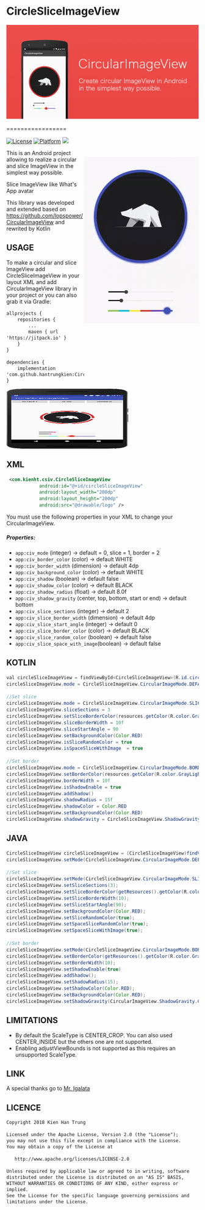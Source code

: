 # CircleSliceImageView

<p align="center"><img src="banner.png"></p>

=================

<img src="preview.gif" alt="sample" title="sample" width="300" height="435" align="right" vspace="52" />

[![License](https://img.shields.io/badge/License-Apache%202.0-blue.svg)](https://opensource.org/licenses/Apache-2.0)
[![Platform](https://img.shields.io/badge/platform-android-green.svg)](http://developer.android.com/index.html)
[![](https://jitpack.io/v/hantrungkien/CircleSliceImageView.svg)](https://jitpack.io/#hantrungkien/CircleSliceImageView)

This is an Android project allowing to realize a circular and slice ImageView in the simplest way possible.

Slice ImageView like What's App avatar

This library was developed and extended based on https://github.com/lopspower/CircularImageView and rewrited by Kotlin

USAGE
-----

To make a circular and slice ImageView add CircleSliceImageView in your layout XML and add CircularImageView library in your project or you can also grab it via Gradle:

```
allprojects {
	repositories {
		...
		maven { url 'https://jitpack.io' }
	}
}
  
dependencies {
	implementation 'com.github.hantrungkien:CircleSliceImageView:v1.0.0'
}

```

<img src="slice.png" alt="slice" title="slice" width="320" height="157" align="center"/>

XML
-----

```xml
 <com.kienht.csiv.CircleSliceImageView
            android:id="@+id/circleSliceImageView"
            android:layout_width="200dp"
            android:layout_height="200dp"
            android:src="@drawable/logo" />
```

You must use the following properties in your XML to change your CircularImageView.


##### Properties:

* `app:civ_mode`        	  (integer)     			-> default = 0, slice = 1, border = 2
* `app:civ_border_color`          (color)     				-> default WHITE
* `app:civ_border_width`          (dimension) 				-> default 4dp
* `app:civ_background_color`      (color) 				-> default WHITE
* `app:civ_shadow`                (boolean)  	 			-> default false
* `app:civ_shadow_color`          (color)    	 		      	-> default BLACK
* `app:civ_shadow_radius`         (float)    			      	-> default 8.0f
* `app:civ_shadow_gravity`        (center, top, bottom, start or end) 	-> default bottom
* `app:civ_slice_sections`        (integer)     			-> default 2
* `app:civ_slice_border_width`    (dimension) 				-> default 4dp
* `app:civ_slice_start_angle`     (integer) 				-> default 0
* `app:civ_slice_border_color`    (color)   				-> default BLACK
* `app:civ_slice_random_color`    (boolean)     			-> default false
* `app:civ_slice_space_with_image`(boolean)     			-> default false

KOTLIN
-----

```java
val circleSliceImageView = findViewById<CircleSliceImageView>(R.id.circleSliceImageView)
circleSliceImageView.mode = CircleSliceImageView.CircularImageMode.DEFAULT_MODE.getValue()

//Set slice
circleSliceImageView.mode = CircleSliceImageView.CircularImageMode.SLICE_MODE.getValue()
circleSliceImageView.sliceSections = 3
circleSliceImageView.setSliceBorderColor(resources.getColor(R.color.GrayLight))
circleSliceImageView.sliceBorderWidth = 10f
circleSliceImageView.sliceStartAngle = 90
circleSliceImageView.setBackgroundColor(Color.RED)
circleSliceImageView.isSliceRandomColor = true
circleSliceImageView.isSpaceSliceWithImage  = true

//Set border
circleSliceImageView.mode = CircleSliceImageView.CircularImageMode.BORDER_MODE.getValue()
circleSliceImageView.setBorderColor(resources.getColor(R.color.GrayLight))
circleSliceImageView.borderWidth = 10f
circleSliceImageView.isShadowEnable = true
circleSliceImageView.addShadow()
circleSliceImageView.shadowRadius = 15f
circleSliceImageView.shadowColor = Color.RED
circleSliceImageView.setBackgroundColor(Color.RED)
circleSliceImageView.shadowGravity = CircleSliceImageView.ShadowGravity.CENTER

```

JAVA
-----

```java
CircleSliceImageView circleSliceImageView = (CircleSliceImageView)findViewById(R.id.yourCircularImageView);
circleSliceImageView.setMode(CircleSliceImageView.CircularImageMode.DEFAULT_MODE)

//Set slice
circleSliceImageView.setMode(CircleSliceImageView.CircularImageMode.SLICE_MODE)
circleSliceImageView.setSliceSections(3);
circleSliceImageView.setSliceBorderColor(getResources().getColor(R.color.GrayLight));
circleSliceImageView.setSliceBorderWidth(10);
circleSliceImageView.setSliceStartAngle(90);
circleSliceImageView.setBackgroundColor(Color.RED);
circleSliceImageView.setSliceRandomColor(true);
circleSliceImageView.setSpaceSliceRandomColor(true);
circleSliceImageView.setSpaceSliceWithImage(true);

//Set border
circleSliceImageView.setMode(CircleSliceImageView.CircularImageMode.BORDER_MODE)
circleSliceImageView.setBorderColor(getResources().getColor(R.color.GrayLight));
circleSliceImageView.setBorderWidth(10);
circleSliceImageView.setShadowEnable(true)
circleSliceImageView.addShadow();
circleSliceImageView.setShadowRadius(15);
circleSliceImageView.setShadowColor(Color.RED);
circleSliceImageView.setBackgroundColor(Color.RED);
circleSliceImageView.setShadowGravity(CircularImageView.ShadowGravity.CENTER);

```

LIMITATIONS
-----

* By default the ScaleType is CENTER_CROP. You can also used CENTER_INSIDE but the others one are not supported.
* Enabling adjustViewBounds is not supported as this requires an unsupported ScaleType.

LINK
-----

A special thanks go to [Mr. Igalata](https://github.com/lopspower)

LICENCE
-----

    Copyright 2018 Kien Han Trung

    Licensed under the Apache License, Version 2.0 (the "License");
    you may not use this file except in compliance with the License.
    You may obtain a copy of the License at

       http://www.apache.org/licenses/LICENSE-2.0

    Unless required by applicable law or agreed to in writing, software
    distributed under the License is distributed on an "AS IS" BASIS,
    WITHOUT WARRANTIES OR CONDITIONS OF ANY KIND, either express or implied.
    See the License for the specific language governing permissions and
    limitations under the License.


